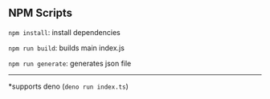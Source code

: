 ## NPM Scripts

`npm install`: install dependencies

`npm run build`: builds main index.js

`npm run generate`: generates json file

---

\*supports deno (`deno run index.ts`)
